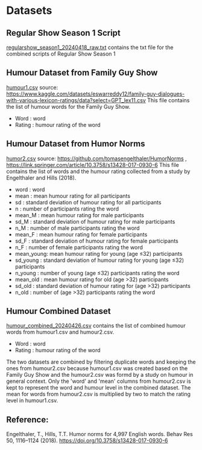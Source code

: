 # Datasets
## Regular Show Season 1 Script
[regularshow_season1_20240418_raw.txt](https://github.com/azrazainol/STQD6324_Assignment_01/blob/b6744ea4f807cc9f00b9bf7c615f87ad66d1c8ba/data/regularshow_season1_20240418_raw.txt) contains the txt file for the combined scripts of Regular Show Season 1

## Humour Dataset from Family Guy Show
[humour1.csv](https://github.com/azrazainol/STQD6324_Assignment_01/blob/85feb91959e239b91a75735280973fcf102fdccf/data/humour1.csv) source: https://www.kaggle.com/datasets/eswarreddy12/family-guy-dialogues-with-various-lexicon-ratings/data?select=GPT_lex11.csv
This file contains the list of humour words for the Family Guy Show.
- Word      : word
- Rating    : humour rating of the word

## Humour Dataset from Humor Norms
[humor2.csv](https://github.com/azrazainol/STQD6324_Assignment_01/blob/b6744ea4f807cc9f00b9bf7c615f87ad66d1c8ba/data/humour2.csv) source: https://github.com/tomasengelthaler/HumorNorms , https://link.springer.com/article/10.3758/s13428-017-0930-6
This file contains the list of words and the humour rating collected from a study by Engelthaler and Hills (2018).

- word      : word
- mean      : mean humour rating for all participants
- sd        : standard deviation of humour rating for all participants
- n         : number of participants rating the word
- mean_M    : mean humour rating for male participants
- sd_M      : standard deviation of humour rating for male participants
- n_M       : number of male participants rating the word
- mean_F    : mean humour rating for female participants
- sd_F      : standard deviation of humour rating for female participants
- n_F       : number of female participants rating the word
- mean_young: mean humour rating for young (age ≤32) participants
- sd_young  : standard deviation of humour rating for young (age ≤32) participants
- n_young   : number of young (age ≤32) participants rating the word
- mean_old  : mean humour rating for old (age >32) participants
- sd_old    : standard deviation of humour rating for (age >32) participants
- n_old     : number of (age >32) participants rating the word

## Humour Combined Dataset
[humour_combined_20240426.csv](https://github.com/azrazainol/STQD6324_Assignment_01/blob/b6744ea4f807cc9f00b9bf7c615f87ad66d1c8ba/data/humour_combined_20240426.csv) contains the list of combined humour words from humour1.csv and humour2.csv.
- Word      : word
- Rating    : humour rating of the word

The two datasets are combined by filtering duplicate words and keeping the ones from humour2.csv because humour1.csv was created based on the Family Guy Show and the humour2.csv was formd by a study on humour in general context. Only the 'word' and 'mean' columns from humour2.csv is kept to represent the word and humour level in the combined dataset. The mean for words from humour2.csv is multiplied by two to match the rating level in humour1.csv.

## Reference:
Engelthaler, T., Hills, T.T. Humor norms for 4,997 English words. Behav Res 50, 1116–1124 (2018). https://doi.org/10.3758/s13428-017-0930-6
